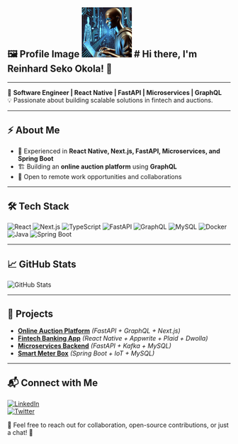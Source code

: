 ## 🖼️ Profile Image  ![My Avatar](./diggg.png)                          # Hi there, I'm Reinhard Seko Okola! 👋

---

🚀 **Software Engineer | React Native | FastAPI | Microservices | GraphQL**  
💡 Passionate about building scalable solutions in fintech and auctions.

---

## ⚡ About Me
- 🔹 Experienced in **React Native, Next.js, FastAPI, Microservices, and Spring Boot**
- 🏗️ Building an **online auction platform** using **GraphQL**
- 🎯 Open to remote work opportunities and collaborations

---

## 🛠️ Tech Stack
![React](https://skillicons.dev/icons?i=react) ![Next.js](https://skillicons.dev/icons?i=nextjs) ![TypeScript](https://skillicons.dev/icons?i=typescript) ![FastAPI](https://skillicons.dev/icons?i=fastapi) ![GraphQL](https://skillicons.dev/icons?i=graphql) ![MySQL](https://skillicons.dev/icons?i=mysql) ![Docker](https://skillicons.dev/icons?i=docker) ![Java](https://skillicons.dev/icons?i=java) ![Spring Boot](https://skillicons.dev/icons?i=spring)

---

## 📈 GitHub Stats
![GitHub Stats](https://github-readme-stats.vercel.app/api?username=sekoph&show_icons=true&theme=radical)

---

## 🚀 Projects
- **[Online Auction Platform](https://github.com/sekoph/auction-platform)** *(FastAPI + GraphQL + Next.js)*
- **[Fintech Banking App](https://github.com/sekoph/fintech-app)** *(React Native + Appwrite + Plaid + Dwolla)*
- **[Microservices Backend](https://github.com/sekoph/microservices-backend)** *(FastAPI + Kafka + MySQL)*
- **[Smart Meter Box](https://github.com/sekoph/smart-meter-box)** *(Spring Boot + IoT + MySQL)*

---

## 📬 Connect with Me
[![LinkedIn](https://img.shields.io/badge/LinkedIn-0077B5?style=for-the-badge&logo=linkedin&logoColor=white)](https://linkedin.com/in/yourprofile)  
[![Twitter](https://img.shields.io/badge/Twitter-1DA1F2?style=for-the-badge&logo=twitter&logoColor=white)](https://twitter.com/yourhandle)  

💬 Feel free to reach out for collaboration, open-source contributions, or just a chat! 🚀
